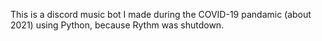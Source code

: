 This is a discord music bot I made during the COVID-19 pandamic (about 2021) using Python, because Rythm was shutdown.
